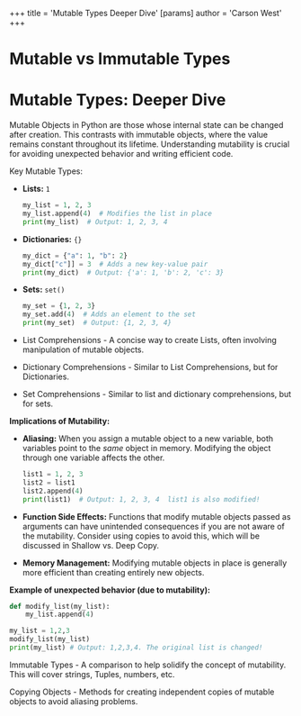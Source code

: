 +++
 title = 'Mutable Types Deeper Dive'
[params]
	author = 'Carson West'
+++
# Mutable vs Immutable Types
# Mutable Types: Deeper Dive

Mutable Objects in Python are those whose internal state can be changed after creation.  This contrasts with immutable objects, where the value remains constant throughout its lifetime.  Understanding mutability is crucial for avoiding unexpected behavior and writing efficient code.

Key Mutable Types:

* **Lists:**  `1`
    ```python
    my_list = 1, 2, 3
    my_list.append(4)  # Modifies the list in place
    print(my_list)  # Output: 1, 2, 3, 4
    ```

* **Dictionaries:** `{}`
    ```python
    my_dict = {"a": 1, "b": 2}
    my_dict["c"]] = 3  # Adds a new key-value pair
    print(my_dict)  # Output: {'a': 1, 'b': 2, 'c': 3}
    ```

* **Sets:** `set()`
    ```python
    my_set = {1, 2, 3}
    my_set.add(4)  # Adds an element to the set
    print(my_set)  # Output: {1, 2, 3, 4}
    ```

* List Comprehensions -  A concise way to create Lists, often involving manipulation of mutable objects.


* Dictionary Comprehensions - Similar to List Comprehensions, but for Dictionaries.


* Set Comprehensions -  Similar to list and dictionary comprehensions, but for sets.


**Implications of Mutability:**

* **Aliasing:** When you assign a mutable object to a new variable, both variables point to the *same* object in memory. Modifying the object through one variable affects the other.

    ```python
    list1 = 1, 2, 3
    list2 = list1
    list2.append(4)
    print(list1)  # Output: 1, 2, 3, 4  list1 is also modified!
    ```

* **Function Side Effects:**  Functions that modify mutable objects passed as arguments can have unintended consequences if you are not aware of the mutability.  Consider using copies to avoid this, which will be discussed in Shallow vs. Deep Copy.

* **Memory Management:**  Modifying mutable objects in place is generally more efficient than creating entirely new objects.


**Example of unexpected behavior (due to mutability):**

```python
def modify_list(my_list):
    my_list.append(4)

my_list = 1,2,3
modify_list(my_list)
print(my_list) # Output: 1,2,3,4. The original list is changed!
```

Immutable Types - A comparison to help solidify the concept of mutability.  This will cover strings, Tuples, numbers, etc.

Copying Objects -  Methods for creating independent copies of mutable objects to avoid aliasing problems.
